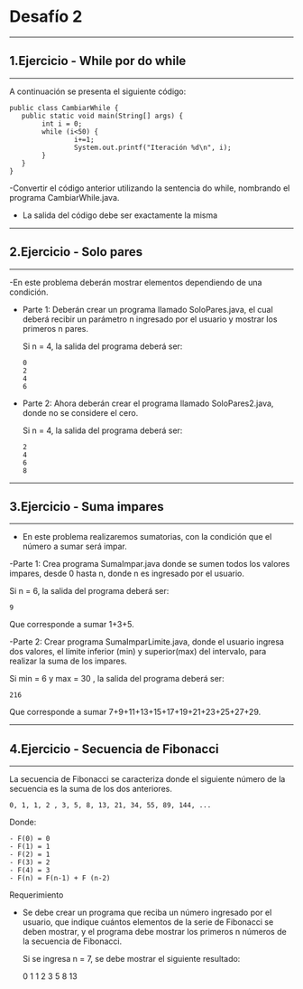
# Desafío 2 

---
1.Ejercicio - While por do while
---
---
   A continuación se presenta el siguiente código:


    public class CambiarWhile {
       public static void main(String[] args) {
            int i = 0;
            while (i<50) {
                    i+=1;
                    System.out.printf("Iteración %d\n", i);
            }
       }
    }

-Convertir el código anterior utilizando la sentencia do while, nombrando el programa
CambiarWhile.java.

- La salida del código debe ser exactamente la misma

---
2.Ejercicio - Solo pares
---
---


-En este problema deberán mostrar elementos dependiendo de una condición.

* Parte 1: Deberán crear un programa llamado SoloPares.java, el cual deberá recibir
   un parámetro n ingresado por el usuario y mostrar los primeros n pares.

    Si n = 4, la salida del programa deberá ser:

      0
      2 
      4
      6

* Parte 2: Ahora deberán crear el programa llamado SoloPares2.java, donde no se
         considere el cero.
       
  Si n = 4, la salida del programa deberá ser:

      2 
      4
      6
      8
   

---
3.Ejercicio - Suma impares
---
---

-   En este problema realizaremos sumatorias, con la condición que el número a sumar será
   impar.

 -Parte 1: Crea programa SumaImpar.java donde se sumen todos los valores
   impares, desde 0 hasta n, donde n es ingresado por el usuario.

   Si n = 6, la salida del programa deberá ser:

    9

   Que corresponde a sumar 1+3+5.

-Parte 2: Crear programa SumaImparLimite.java, donde el usuario ingresa dos
   valores, el límite inferior (min) y superior(max) del intervalo, para realizar la suma de
   los impares.

   Si min = 6 y max = 30 , la salida del programa deberá ser:

    216

   Que corresponde a sumar 7+9+11+13+15+17+19+21+23+25+27+29.

 

---
4.Ejercicio - Secuencia de Fibonacci
---
---
   La secuencia de Fibonacci se caracteriza donde el siguiente número de la secuencia es la
   suma de los dos anteriores.
   
    0, 1, 1, 2 , 3, 5, 8, 13, 21, 34, 55, 89, 144, ...
   
Donde:

    - F(0) = 0
    - F(1) = 1
    - F(2) = 1
    - F(3) = 2
    - F(4) = 3
    - F(n) = F(n-1) + F (n-2)

   Requerimiento

- Se debe crear un programa que reciba un número ingresado por el usuario, que indique
   cuántos elementos de la serie de Fibonacci se deben mostrar, y el programa debe mostrar los
   primeros n números de la secuencia de Fibonacci.
  
    Si se ingresa n = 7, se debe mostrar el siguiente resultado:


    0
    1
    1
    2
    3
    5
    8
    13